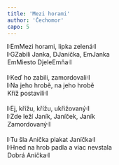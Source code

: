 ```yaml
---
title: 'Mezi horami'
author: 'Čechomor'
capo: 5
---
```


<verse number="1:"></verse>&#x1d106;<wrapper><chord>Em</chord></wrapper>Mezi horami, lipka zelená&#x1d107;<br>
&#x1d106;<wrapper><chord>G</chord></wrapper>Zabili Janka, <wrapper><chord>D</chord></wrapper>Janíčka, <wrapper><chord>Em</chord></wrapper>Janka<br>
<wrapper><chord>Em</chord></wrapper>Miesto <wrapper><chord>D</chord></wrapper>jele<wrapper><chord>Em</chord></wrapper>ňa&#x1d107;<br>
<br>
<verse number="2:"></verse>&#x1d106;Keď ho zabili, zamordovali&#x1d107;<br>
&#x1d106;Na jeho hrobě, na jeho hrobě<br>
Kříž postavili&#x1d107;<br>
<br>
<verse number="3:"></verse>&#x1d106;Ej, křížu, křížu, ukřižovaný&#x1d107;<br>
&#x1d106;Zde leží Janík, Janíček, Janík<br>
Zamordovaný&#x1d107;<br>
<br>
<verse number="4:"></verse>&#x1d106;Tu šla Anička plakat Janíčka&#x1d107;<br>
&#x1d106;Hned na hrob padla a viac nevstala<br>
Dobrá Anička&#x1d107;<br>
<br>
<verse number="5. = 1:"></verse>